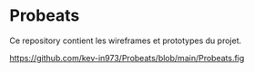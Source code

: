 # Probeats

Ce repository contient les wireframes et prototypes du projet.

https://github.com/kev-in973/Probeats/blob/main/Probeats.fig
